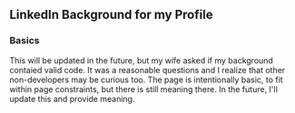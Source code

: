 ## LinkedIn Background for my Profile

### Basics
This will be updated in the future, but my wife asked if my background contaied valid code. It was
a reasonable questions and I realize that other non-developers may be curious too. The page is intentionally basic, to fit within page constraints, but there is still meaning there. In the future, I'll update this and provide meaning. 